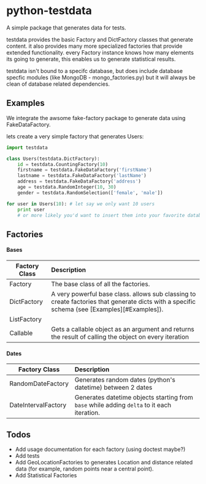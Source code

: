 python-testdata
===============

A simple package that generates data for tests.

testdata provides the basic Factory and DictFactory classes that generate content.
it also provides many more specialized factories that provide extended functionality.
every Factory instance knows how many elements its going to generate, this enables us to generate statistical results.

testdata isn't bound to a specifc database, but does include database specfic modules (like MongoDB - mongo_factories.py)
but it will always be clean of database related dependencies.

## Examples
We integrate the awsome fake-factory package to generate data using FakeDataFactory.

lets create a very simple factory that generates Users:

```python
import testdata

class Users(testdata.DictFactory):
    id = testdata.CountingFactory(10)
    firstname = testdata.FakeDataFactory('firstName')
    lastname = testdata.FakeDataFactory('lastName')
    address = testdata.FakeDataFactory('address')
    age = testdata.RandomInteger(10, 30) 
    gender = testdata.RandomSelection(['female', 'male'])

for user in Users(10): # let say we only want 10 users
    print user
    # or more likely you'd want to insert them into your favorite database (MongoDB, ElasticSearch, ..)
```

## Factories
#### Bases
|Factory Class| Description|
|-------|:-----------|
| Factory | The base class of all the factories.|
| DictFactory | A very powerful base class. allows sub classing to create factories that generate dicts with a specific schema (see [Examples][#Examples]). |
| ListFactory | |
| Callable | Gets a callable object as an argument and returns the result of calling the object on every iteration |

#### Dates
|Factory Class| Description|
|-------|:-----------|
| RandomDateFactory | Generates random dates (python's datetime) between 2 dates|
| DateIntervalFactory | Generates datetime objects starting from `base` while adding  `delta` to it each iteration.

## Todos
* Add usage documentation for each factory (using doctest maybe?)
* Add tests
* Add GeoLocationFactories to generates Location and distance related data (for example, random points near a central point).
* Add Statistical Factories
